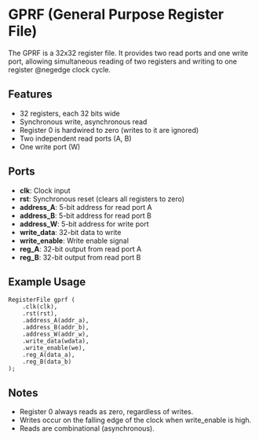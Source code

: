 # GPRF (General Purpose Register File)

The GPRF is a 32x32 register file. It provides two read ports and one write port, allowing simultaneous reading of two registers and writing to one register @negedge clock cycle.

## Features
- 32 registers, each 32 bits wide
- Synchronous write, asynchronous read
- Register 0 is hardwired to zero (writes to it are ignored)
- Two independent read ports (A, B)
- One write port (W)

## Ports
- **clk**: Clock input
- **rst**: Synchronous reset (clears all registers to zero)
- **address_A**: 5-bit address for read port A
- **address_B**: 5-bit address for read port B
- **address_W**: 5-bit address for write port
- **write_data**: 32-bit data to write
- **write_enable**: Write enable signal
- **reg_A**: 32-bit output from read port A
- **reg_B**: 32-bit output from read port B

## Example Usage
```
RegisterFile gprf (
    .clk(clk),
    .rst(rst),
    .address_A(addr_a),
    .address_B(addr_b),
    .address_W(addr_w),
    .write_data(wdata),
    .write_enable(we),
    .reg_A(data_a),
    .reg_B(data_b)
);
```

## Notes
- Register 0 always reads as zero, regardless of writes.
- Writes occur on the falling edge of the clock when write_enable is high.
- Reads are combinational (asynchronous).
